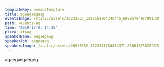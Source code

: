 ```yaml
---
templateKey: eventsTemplate
title: ageagaegeag
eventsImage: /static/assets/26232636_1392162604245445_6888579497799133825_o.jpg
path: /events/ag
time: '2019-17-01 14:38'
place: afaeg
speakerName: eagaegewg
speakerJob: aegaegeg
speakersImage: /static/assets/20935062_1123341784434371_8686167862893783118_o.jpg
---
```

agaegaegaegeg
